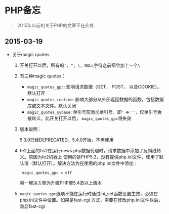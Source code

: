 # PHP备忘

> 2015年以前的关于PHP的文章不在此处



## 2015-03-19

* 关于magic quotes

    1. 开关打开以后，所有的`', ", \, NULL`字符之前都会加上一个`\ `
    2. 有三种magic quotes：
        * `magic_quotes_gpc`: 影响请求数据（GET， POST， 以及COOKIE）。默认打开
        * `magic_quotes_runtime`: 影响大部分从外部返回数据的函数，包括数据库或文本文件。默认关闭
        * `magic_quotes_sybase`: 单引号前添加单引号，即`'` => `''`，仅单引号会被转义。此开关打开以后，
            `magic_quotes_gpc`将失效
    3. 版本说明：
        
        5.3.0已经DEPRECATED，5.4.0开始，不再使用

    4. fe2上面的fis2在运行news.php数据代理时，请求数据中添加了反斜线转义。原因为fe2机器上
        使用的是PHP5.3，没有提供php.ini文件，使用了默认值（默认打开）。解决方法为在使用的php.ini文件中添加：

            magic_quotes_gpc = off

        另一解决方案为升级PHP至5.4及以上版本

    5. `magic_quotes_gpc`选项不能在运行时通过ini_set函数设置生效，必须在php.ini文件中设置。如果是fast-cgi
        方式，需要在修改php.ini文件以后，重启fast-cgi

